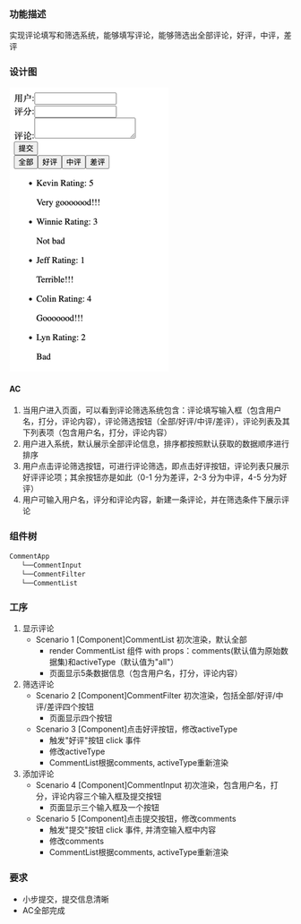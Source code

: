 ### 功能描述

实现评论填写和筛选系统，能够填写评论，能够筛选出全部评论，好评，中评，差评

### 设计图
![img.png](img.png)

#### AC

1. 当用户进入页面，可以看到评论筛选系统包含：评论填写输入框（包含用户名，打分，评论内容），评论筛选按钮（全部/好评/中评/差评），评论列表及其下列表项（包含用户名，打分，评论内容）
2. 用户进入系统，默认展示全部评论信息，排序都按照默认获取的数据顺序进行排序
3. 用户点击评论筛选按钮，可进行评论筛选，即点击好评按钮，评论列表只展示好评评论项；其余按钮亦是如此（0-1 分为差评，2-3 分为中评，4-5 分为好评）
4. 用户可输入用户名，评分和评论内容，新建一条评论，并在筛选条件下展示评论

### 组件树

```
CommentApp
   └──CommentInput
   └──CommentFilter
   └──CommentList
```

### 工序
1. 显示评论
    - Scenario 1 [Component]CommentList 初次渲染，默认全部
        - render CommentList 组件 with props：comments(默认值为原始数据集)和activeType（默认值为"all"）
        - 页面显示5条数据信息（包含用户名，打分，评论内容）
2. 筛选评论
    - Scenario 2 [Component]CommentFilter 初次渲染，包括全部/好评/中评/差评四个按钮
        - 页面显示四个按钮
    - Scenario 3 [Component]点击好评按钮，修改activeType
        - 触发"好评"按钮 click 事件
        - 修改activeType
        - CommentList根据comments, activeType重新渲染
3. 添加评论
    - Scenario 4 [Component]CommentInput 初次渲染，包含用户名，打分，评论内容三个输入框及提交按钮
        - 页面显示三个输入框及一个按钮
    - Scenario 5 [Component]点击提交按钮，修改comments
        - 触发"提交"按钮 click 事件, 并清空输入框中内容
        - 修改comments
        - CommentList根据comments, activeType重新渲染

### 要求
   - 小步提交，提交信息清晰
   - AC全部完成